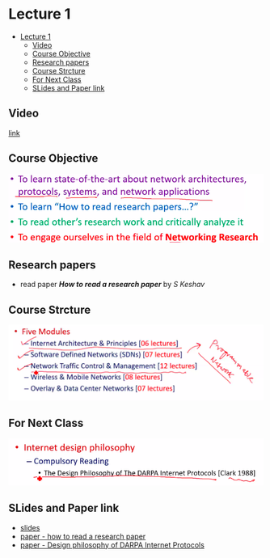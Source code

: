 # Lecture 1

- [Lecture 1](#lecture-1)
  - [Video](#video)
  - [Course Objective](#course-objective)
  - [Research papers](#research-papers)
  - [Course Strcture](#course-strcture)
  - [For Next Class](#for-next-class)
  - [SLides and Paper link](#slides-and-paper-link)

## Video

[link](https://web.microsoftstream.com/video/71e5972b-e028-45ea-b9bb-97177f35d70b)

## Course Objective

![objectv](objectives.png)

## Research papers

- read paper ***How to read a research paper*** by *S Keshav*

## Course Strcture

![str](courseStr.png)

## For Next Class

![next](nextc.png)

## SLides and Paper link

- [slides]([slides.pdf](https://drive.google.com/drive/u/0/folders/1dqrBeXa4lNuedpX9oSUdqMXMIjGzq6QG))
- [paper - how to read a research paper](https://drive.google.com/file/d/1rr6XJ0frEqb9MiXdExGqxd5d516rAYfs/view?usp=sharing)
- [paper - Design philosophy of DARPA Internet Protocols](https://drive.google.com/file/d/1lHP1FDkL3-OvkPlSj8mZXE5zpsF-eOKt/view?usp=sharing)